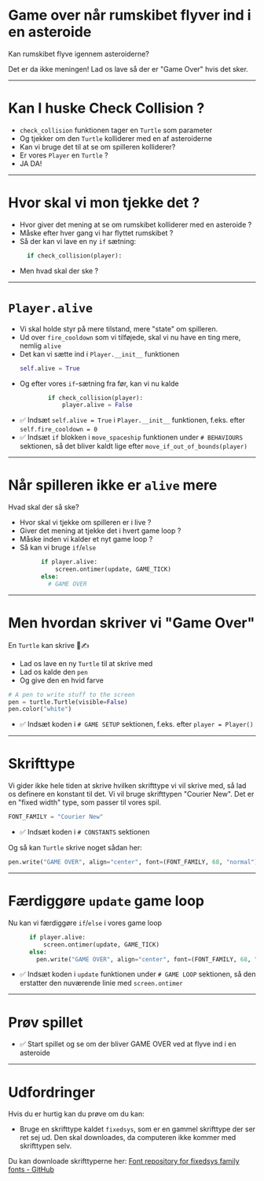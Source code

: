 # Game over når rumskibet flyver ind i en asteroide

Kan rumskibet flyve igennem asteroiderne?

Det er da ikke meningen! Lad os lave så der er "Game Over" hvis det sker.

---

# Kan I huske Check Collision ?

* `check_collision` funktionen tager en `Turtle` som parameter
* Og tjekker om den `Turtle` kolliderer med en af asteroiderne
* Kan vi bruge det til at se om spilleren kolliderer?
* Er vores `Player` en `Turtle` ?
* JA DA!

---

# Hvor skal vi mon tjekke det ?

* Hvor giver det mening at se om rumskibet kolliderer med en asteroide ?
* Måske efter hver gang vi har flyttet rumskibet ?
* Så der kan vi lave en ny `if` sætning:
  ```python
    if check_collision(player):
  ```
* Men hvad skal der ske ?

--- 

# `Player.alive`


* Vi skal holde styr på mere tilstand, mere "state" om spilleren.
* Ud over `fire_cooldown` som vi tilføjede, skal vi nu have en ting mere, nemlig `alive`
* Det kan vi sætte ind i `Player.__init__` funktionen
  ```python
  self.alive = True
  ```
* Og efter vores `if`-sætning fra før, kan vi nu kalde
  ```python
          if check_collision(player):
              player.alive = False
  ```

- ✅ Indsæt `self.alive = True` i `Player.__init__` funktionen, f.eks. efter `self.fire_cooldown = 0`
- ✅ Indsæt `if` blokken i `move_spaceship` funktionen under `# BEHAVIOURS` sektionen, så det bliver kaldt lige efter `move_if_out_of_bounds(player)`

--- 

# Når spilleren ikke er `alive` mere

Hvad skal der så ske?

* Hvor skal vi tjekke om spilleren er i live ?
* Giver det mening at tjekke det i hvert game loop ?
* Måske inden vi kalder et nyt game loop ?
* Så kan vi bruge `if`/`else`
  ```python
        if player.alive:
            screen.ontimer(update, GAME_TICK)
        else:
          # GAME OVER
  ```

--- 

# Men hvordan skriver vi "Game Over"

En `Turtle` kan skrive 🐢✍️

* Lad os lave en ny `Turtle` til at skrive med
* Lad os kalde den `pen`
* Og give den en hvid farve

```python
# A pen to write stuff to the screen
pen = turtle.Turtle(visible=False)
pen.color("white")
```

- ✅ Indsæt koden i `# GAME SETUP` sektionen, f.eks. efter `player = Player()`

--- 

# Skrifttype 

Vi gider ikke hele tiden at skrive hvilken skrifttype vi vil skrive med, så lad os definere en konstant til det. Vi vil bruge skrifttypen "Courier New". Det er en "fixed width" type, som passer til vores spil.

```python
FONT_FAMILY = "Courier New"
```

- ✅ Indsæt koden i `# CONSTANTS` sektionen


Og så kan `Turtle` skrive noget sådan her:

```python
pen.write("GAME OVER", align="center", font=(FONT_FAMILY, 68, "normal"))
```

--- 

# Færdiggøre `update` game loop

Nu kan vi færdiggøre `if`/`else` i vores game loop

```python
      if player.alive:
          screen.ontimer(update, GAME_TICK)
      else:
        pen.write("GAME OVER", align="center", font=(FONT_FAMILY, 68, "normal"))
```

- ✅ Indsæt koden i `update` funktionen under `# GAME LOOP` sektionen, så den erstatter den nuværende linie med `screen.ontimer`


--- 

# Prøv spillet

- ✅ Start spillet og se om der bliver GAME OVER ved at flyve ind i en asteroide


--- 

# Udfordringer

Hvis du er hurtig kan du prøve om du kan:

- Bruge en skrifttype kaldet `fixedsys`, som er en gammel skrifttype der ser ret sej ud. Den skal downloades, da computeren ikke kommer med skrifttypen selv.

Du kan downloade skrifttyperne her: [Font repository for fixedsys family fonts - GitHub](https://github.com/foxoman/fixedsys)
